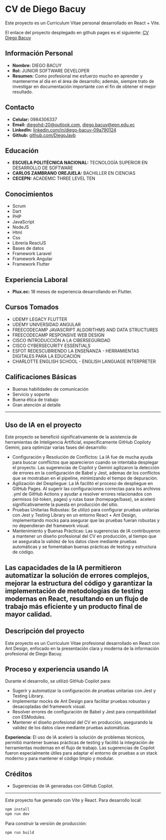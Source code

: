 # CV de Diego Bacuy

Este proyecto es un Curriculum Vitae personal desarrollado en React + Vite.

El enlace del proyecto desplegado en github pages es el siguiente:
[CV Diego Bacuy](https://diegojavb.github.io/CV_copilot/)

## Información Personal
- **Nombre:** DIEGO BACUY
- **Rol:** JUNIOR SOFTWARE DEVELOPER
- **Resumen:** Como profesional me esfuerzo mucho en aprender y mantenerme al día en el área de desarrollo; además, siempre trato de investigar en documentación importante con el fin de obtener el mejor resultado.

## Contacto
- **Celular:** 0984306337
- **Email:** diegohd-20@outlook.com, diego.bacuy@epn.edu.ec
- **LinkedIn:** [linkedin.com/in/diego-bacuy-09a790124](https://linkedin.com/in/diego-bacuy-09a790124)
- **Github:** [github.com/DiegoJavb](https://github.com/DiegoJavb)

## Educación
- **ESCUELA POLITÉCNICA NACIONAL:** TECNOLOGÍA SUPERIOR EN DESARROLLO DE SOFTWARE
- **CARLOS ZAMBRANO OREJUELA:** BACHILLER EN CIENCIAS
- **CECEPN:** ACADEMIC THREE LEVEL TEN

## Conocimientos
- Scrum
- Dart
- PHP
- JavaScript
- NodeJS
- Html
- Css
- Librería ReactJS
- Bases de datos
- Framework Laravel
- Framework Angular
- Framework Flutter

## Experiencia Laboral
- **Plux.ec:** 18 meses de experiencia desarrollando en Flutter.

## Cursos Tomados
- UDEMY LEGACY FLUTTER
- UDEMY UNIVERSIDAD ANGULAR
- FREECODECAMP JAVASCRIPT ALGORITHMS AND DATA STRUCTURES
- FREECODECAMP RESPONSIVE WEB DESIGN
- CISCO INTRODUCCIÓN A LA CIBERSEGURIDAD
- CISCO CYBERSECURITY ESSENTIALS
- ESFOT REDESCUBRIENDO LA ENSEÑANZA - HERRAMIENTAS DIGITALES PARA LA EDUCACIÓN
- CHARLOTTE ENGLISH SCHOOL - ENGLISH LANGUAGE INTERPRETER

## Calificaciones Básicas
- Buenas habilidades de comunicación
- Servicio y soporte
- Buena ética de trabajo
- Gran atención al detalle

---

## Uso de IA en el proyecto

Este proyecto se benefició significativamente de la asistencia de herramientas de Inteligencia Artificial, específicamente GitHub Copiloty Gemini, para optimizar varias fases del desarrollo:

- Configuración y Resolución de Conflictos: La IA fue de mucha ayuda para buscar comflictos que aparecieron cuando se intentaba desplegar el proyecto. Las sugerencias de Copilot y Gemini agilizaron la detección de errores en la configuración de Babel y Jest, ademas de los conflictos que se mostraban en el pipeline, minimizando el tiempo de depuración.
- Agilización del Despliegue: La IA facilitó el proceso de despliegue en GitHub Pages. Al sugerir las configuraciones correctas para los archivos .yml de GitHub Actions y ayudar a resolver errores relacionados con permisos (id-token, pages) y rutas base (homepage/base), se aceleró significativamente la puesta en producción del sitio.
- Pruebas Unitarias Robustas: Se utilizó para configurar pruebas unitarias con Jest y Testing Library en un entorno React + Ant Design, implementando mocks para asegurar que las pruebas fueran robustas y no dependieran del framework visual.
- Mantenimiento y Buenas Prácticas: Las sugerencias de IA contribuyeron a mantener un diseño profesional del CV en producción, al tiempo que se aseguraba la validez de los datos clave mediante pruebas automáticas y se fomentaban buenas prácticas de testing y estructura de código.

Las capacidades de la IA permitieron automatizar la solución de errores complejos, mejorar la estructura del código y garantizar la implementación de metodologías de testing modernas en React, resultando en un flujo de trabajo más eficiente y un producto final de mayor calidad.
---

## Descripción del proyecto

Este proyecto es un Curriculum Vitae profesional desarrollado en React con Ant Design, enfocado en la presentación clara y moderna de la información profesional de Diego Bacuy.

## Proceso y experiencia usando IA

Durante el desarrollo, se utilizó GitHub Copilot para:
- Sugerir y automatizar la configuración de pruebas unitarias con Jest y Testing Library.
- Implementar mocks de Ant Design para facilitar pruebas robustas y desacopladas del framework visual.
- Resolver errores de configuración de Babel y Jest para compatibilidad con ESModules.
- Mantener el diseño profesional del CV en producción, asegurando la validez de los datos clave mediante pruebas automáticas.

**Experiencia:**
El uso de IA aceleró la solución de problemas técnicos, permitió mantener buenas prácticas de testing y facilitó la integración de herramientas modernas en el flujo de trabajo. Las sugerencias de Copilot fueron especialmente útiles para adaptar el entorno de pruebas a un stack moderno y para mantener el código limpio y modular.

## Créditos
- Sugerencias de IA generadas con GitHub Copilot.

---

Este proyecto fue generado con Vite y React. Para desarrollo local:

```bash
npm install
npm run dev
```

Para construir la versión de producción:

```bash
npm run build
```
